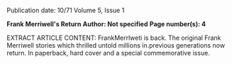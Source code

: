 Publication date: 10/71
Volume 5, Issue 1

**Frank Merriwell's Return**
**Author: Not specified**
**Page number(s): 4**

EXTRACT ARTICLE CONTENT:
FrankMerrlweti is back. 
The original Frank Merriwell stories which 
thrilled untold millions in.previous generations 
now return. In paperback, hard cover and a special 
commemorative issue.